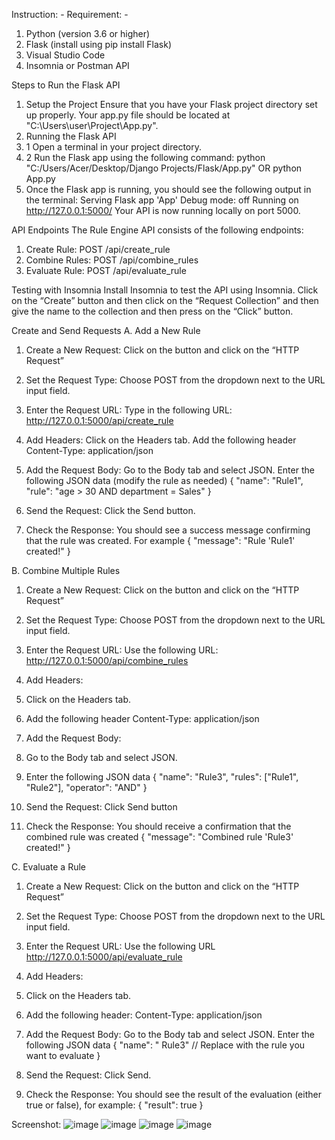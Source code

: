 Instruction: -
Requirement: - 
1.	Python (version 3.6 or higher)
2.	Flask (install using pip install Flask)
3.	Visual Studio Code
4.	Insomnia or Postman API

Steps to Run the Flask API
1.	Setup the Project
Ensure that you have your Flask project directory set up properly. Your app.py file should be located at "C:\Users\user\Project\App.py".
2.	Running the Flask API
2. 1	Open a terminal in your project directory.
2. 2	Run the Flask app using the following command:
python "C:/Users/Acer/Desktop/Django Projects/Flask/App.py" OR python App.py
3.	Once the Flask app is running, you should see the following output in the terminal:
Serving Flask app 'App'
Debug mode: off
Running on http://127.0.0.1:5000/
Your API is now running locally on port 5000.

API Endpoints
The Rule Engine API consists of the following endpoints:
1.	Create Rule: POST /api/create_rule
2.	Combine Rules: POST /api/combine_rules
3.	Evaluate Rule: POST /api/evaluate_rule

Testing with Insomnia
Install Insomnia to test the API using Insomnia.
Click on the “Create” button and then click on the “Request Collection” and then give the name to the collection and then press on the “Click” button.


Create and Send Requests
A.	Add a New Rule
1.	Create a New Request:
Click on the       button and click on the “HTTP Request”

2.	Set the Request Type:
Choose POST from the dropdown next to the URL input field.

3.	Enter the Request URL:
Type in the following URL:
http://127.0.0.1:5000/api/create_rule

4.	Add Headers:
Click on the Headers tab.
Add the following header
Content-Type: application/json

5.	Add the Request Body:
Go to the Body tab and select JSON.
Enter the following JSON data (modify the rule as needed)
{
"name": "Rule1", 
"rule": "age > 30 AND department = Sales"
}

6.	Send the Request:
Click the Send button.

7.	Check the Response:
You should see a success message confirming that the rule was created. For example
{
"message": "Rule 'Rule1' created!"
}

B.	Combine Multiple Rules
1.	Create a New Request:
Click on the       button and click on the “HTTP Request”

2.	Set the Request Type:
Choose POST from the dropdown next to the URL input field.

3.	Enter the Request URL:
Use the following URL:
http://127.0.0.1:5000/api/combine_rules

4.	Add Headers:
1.	Click on the Headers tab.
2.	Add the following header
Content-Type: application/json

5.	Add the Request Body:
1.	Go to the Body tab and select JSON.
2.	Enter the following JSON data
{
"name": "Rule3", 
"rules": ["Rule1", "Rule2"], 
"operator": "AND"
}

6.	Send the Request:
Click Send button

7.	Check the Response:
You should receive a confirmation that the combined rule was created
{
"message": "Combined rule 'Rule3' created!"
}

C.	Evaluate a Rule
1.	Create a New Request:
Click on the       button and click on the “HTTP Request”

2.	Set the Request Type:
Choose POST from the dropdown next to the URL input field.

3.	Enter the Request URL:
Use the following URL
http://127.0.0.1:5000/api/evaluate_rule

4.	Add Headers:
1.	Click on the Headers tab.
2.	Add the following header:
Content-Type: application/json

5.	Add the Request Body:
Go to the Body tab and select JSON.
Enter the following JSON data
{
"name": " Rule3"  // Replace with the rule you want to evaluate
}

6.	Send the Request:
Click Send.

7.	Check the Response:
You should see the result of the evaluation (either true or false), for example:
{
"result": true
}

Screenshot: 
![image](https://github.com/user-attachments/assets/647ee473-f3eb-4264-82c8-3d5683b0badd)
![image](https://github.com/user-attachments/assets/dffcae13-6ec8-4537-82d4-9b7f4e31b8d0)
![image](https://github.com/user-attachments/assets/9f1005af-60c0-4b14-88b9-fc4803d2274a)
![image](https://github.com/user-attachments/assets/d26759a1-d052-4315-bd80-ac2bf3ae2a49)

 

 

 

 

